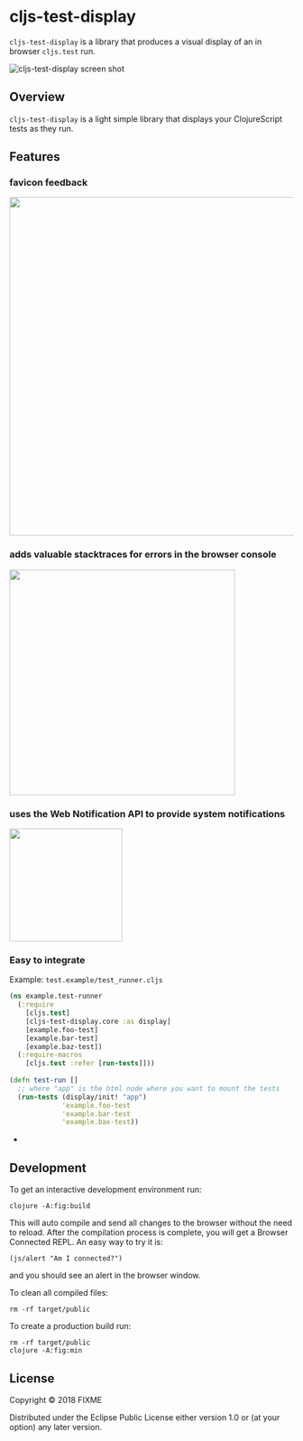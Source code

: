 # cljs-test-display

`cljs-test-display` is a library that produces a visual display of an
in browser `cljs.test` run.

![cljs-test-display screen shot](https://s3.amazonaws.com/bhauman-blog-images/cljs-test-display-screenshot.png)

## Overview

`cljs-test-display` is a light simple library that displays your
ClojureScript tests as they run.

## Features

### favicon feedback

<img src="https://s3.amazonaws.com/bhauman-blog-images/cljs-test-display-tab.png" width="600"/>

### adds valuable stacktraces for errors in the browser console

<img src="https://s3.amazonaws.com/bhauman-blog-images/cljs-test-display-error-stacktrace.png" width="400"/>

### uses the Web Notification API to provide system notifications

<img src="https://s3.amazonaws.com/bhauman-blog-images/cljs-test-display-system-notifications.png" width="200"/>

### Easy to integrate

Example: `test.example/test_runner.cljs`

```clojure
(ns example.test-runner
  (:require 
    [cljs.test]
	[cljs-test-display.core :as display]  
    [example.foo-test]
    [example.bar-test]
    [example.baz-test])
  (:require-macros
    [cljs.test :refer [run-tests]]))
	
(defn test-run []
  ;; where "app" is the html node where you want to mount the tests
  (run-tests (display/init! "app")
             'example.foo-test 
             'example.bar-test 
             'example.bax-test))
```




* 

## Development

To get an interactive development environment run:

    clojure -A:fig:build

This will auto compile and send all changes to the browser without the
need to reload. After the compilation process is complete, you will
get a Browser Connected REPL. An easy way to try it is:

    (js/alert "Am I connected?")

and you should see an alert in the browser window.

To clean all compiled files:

    rm -rf target/public

To create a production build run:

	rm -rf target/public
	clojure -A:fig:min


## License

Copyright © 2018 FIXME

Distributed under the Eclipse Public License either version 1.0 or (at your option) any later version.
